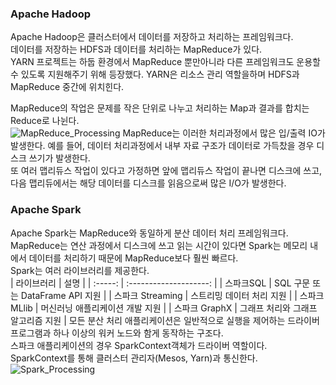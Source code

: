 ### Apache Hadoop
Apache Hadoop은 클러스터에서 데이터를 저장하고 처리하는 프레임워크다.  
데이터를 저장하는 HDFS과 데이터를 처리하는 MapReduce가 있다.  
YARN 프로젝트는 하둡 환경에서 MapReduce 뿐만아니라 다른 프레임워크도 운용할 수 있도록 지원해주기 위해 등장했다. YARN은 리소스 관리 역할을하며 HDFS과 MapReduce 중간에 위치힌다.  
  
MapReduce의 작업은 문제를 작은 단위로 나누고 처리하는 Map과 결과를 합치는 Reduce로 나뉜다.  
![MapReduce_Processing](./imges/MapReduce_Processing.png)
MapReduce는 이러한 처리과정에서 많은 입/출력 IO가 발생한다. 예를 들어, 데이터 처리과정에서 내부 자료 구조가 데이터로 가득찼을 경우 디스크 쓰기가 발생한다.  
또 여러 맵리듀스 작업이 있다고 가정하면 앞에 맵리듀스 작업이 끝나면 디스크에 쓰고, 다음 맵리듀에서는 해당 데이터를 디스크를 읽음으로써 많은 I/O가 발생한다.  

### Apache Spark
Apache Spark는 MapReduce와 동일하게 분산 데이터 처리 프레임워크다.  
MapReduce는 연산 과정에서 디스크에 쓰고 읽는 시간이 있다면 Spark는 메모리 내에서 데이터를 처리하기 때문에 MapReduce보다 훨씬 빠르다.  
Spark는 여러 라이브러리를 제공한다.  
| 라이브러리 | 설명 |
| :-----: | :--------------------: |
| 스파크SQL | SQL 구문 또는 DataFrame API 지원 |
| 스파크 Streaming | 스트리밍 데이터 처리 지원 |
| 스파크 MLlib | 머신러닝 애플리케이션 개발 지원 |
| 스파크 GraphX | 그래프 처리와 그래프 알고리즘 지원 |
모든 분산 처리 애플리케이션은 일반적으로 실행을 제어하는 드라이버 프로그램과 하나 이상의 워커 노드와 함게 동작하는 구조다.  
스파크 애플리케이션의 경우 SparkContext객체가 드라이버 역할이다. SparkContext를 통해 클러스터 관리자(Mesos, Yarn)과 통신한다.  
![Spark_Processing](./imges/Spark_Processing.png)

